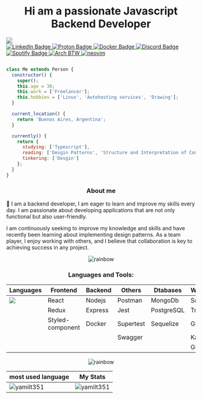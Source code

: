 <h1 align="center">Hi am a passionate Javascript Backend Developer</h1>

<img src ="https://github.com/yamilt351/yamilt351/assets/88646148/d1c3c1dd-8504-47e3-85fc-79b1216ba53b"/>
 <div id="badges">
  <a href="https://www.linkedin.com/in/yamil-tauil/">
    <img src="https://img.shields.io/badge/LinkedIn-blue?style=for-the-badge&logo=linkedin&logoColor=white" alt="LinkedIn Badge"/>
  </a>
  <a href="mailto:3bl48d8gf@mozmail.com">
    <img src="https://img.shields.io/badge/ProtonMail-8B89CC?style=for-the-badge&logo=protonmail&logoColor=white" alt="Proton Badge"/>
  </a>
 <a href="https://hub.docker.com/u/clamshell6412">
    <img src="https://img.shields.io/badge/Docker-blue?style=for-the-badge&logo=docker&logoColor=white" alt="Docker Badge"/>
  </a>
<a href="https://discord.gg/5kMp9HwM">
    <img src="https://img.shields.io/badge/Discord-7289DA?style=for-the-badge&logo=discord&logoColor=white" alt="Discord Badge"/>
  </a>
  <a href="https://open.spotify.com/playlist/0FiQetZ1anKxqy58tOdsiT?si=898168eafdaa4f8e">
    <img src="https://img.shields.io/badge/Spotify-1ED760?&style=for-the-badge&logo=spotify&logoColor=white" alt="Spotify Badge"/>
  </a>
  <a href="https://github.com/yamilt351/yamilt351/">
    <img src="https://img.shields.io/badge/I Use Arch BTW-1793D1?style=for-the-badge&logo=arch-linux&logoColor=white" alt="Arch BTW "/>
  </a>
   <a href="https://github.com/yamilt351/neovim">
    <img src="https://img.shields.io/badge/My NeoVim Set Up-%2357A143.svg?&style=for-the-badge&logo=neovim&logoColor=white" alt="neovim"/>
  </a>
</div>
  </div>
  
```javascript

class Me extends Person {
  constructor() {
    super();
    this.age = 30;
    this.work = ['Freelancer'];
    this.hobbies = ['Linux', 'Autohosting services', 'Drawing'];
  }

  current_location() {
    return 'Buenos Aires, Argentina';
  }

  currently() {
    return {
      studying: ['Typescript'],
      reading: ['Desgin Patterns', 'Structure and Interpretation of Computer Programs 2nd ed H Abelson Sussman'],
      tinkering: ['Desgin']
    };
  }
}

```


</div>
 
<h3 align="center"> About me </h3>

👋   I am a backend developer, I am eager to learn and improve my skills every day. I am passionate about developing applications that are not only functional but also user-friendly.

I am continuously seeking to improve my knowledge and skills and have recently been learning about implementing design patterns. As a team player, I enjoy working with others, and I believe that collaboration is key to achieving success in any project.

<div align="center">
 
 ![rainbow](https://github.com/yamilt351/yamilt351/assets/88646148/c92553d4-d47d-4bcb-a505-5e861de4dba6)
 
<h3>Languages and Tools:</h3>

|Languages | Frontend        | Backend            | Others        | Dtabases |      WorkFlow | 
|----------| --------------- | ------------------ | --------------|----------|---------------|
|<img src="https://img.shields.io/badge/JavaScript-F7DF1E?style=for-the-badge&logo=javascript&logoColor=black"/>| React           | Nodejs             | Postman       | MongoDb  |      Scrum    |
|          | Redux           | Express            | Jest          |PostgreSQL|      Trello   |
|          | Styled-component| Docker             | Supertest     |Sequelize |    Git Flow   |               
|          |                 |                    | Swagger       |          |     Kambam    |
|          |                 |                    |               |          |      Git      |


 
</div>

<div align="center">
 
 ![rainbow](https://github.com/yamilt351/yamilt351/assets/88646148/c92553d4-d47d-4bcb-a505-5e861de4dba6)
 
| most used language  | My Stats        | 
| ---------------| ------------------ |
| <img  src="https://github-readme-stats.vercel.app/api/top-langs?username=yamilt351&show_icons=true&locale=en&layout=compact&theme=blue-green" alt="yamilt351" /> |<img src="https://github-readme-stats.vercel.app/api?username=yamilt351&show_icons=true&locale=en&theme=blue-green" alt="yamilt351" />       | 
 
 </div>

